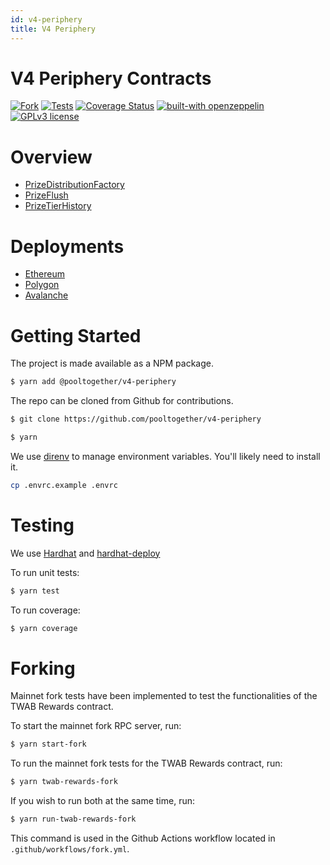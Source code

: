 ```yaml
---
id: v4-periphery
title: V4 Periphery
---
```


# V4 Periphery Contracts

[![Fork](https://github.com/pooltogether/v4-periphery/actions/workflows/fork.yml/badge.svg)](https://github.com/pooltogether/v4-periphery/actions/workflows/fork.yml)
[![Tests](https://github.com/pooltogether/v4-periphery/actions/workflows/main.yml/badge.svg)](https://github.com/pooltogether/v4-periphery/actions/workflows/main.yml)
[![Coverage Status](https://coveralls.io/repos/github/pooltogether/v4-periphery/badge.svg?branch=master)](https://coveralls.io/github/pooltogether/v4-periphery?branch=master)
[![built-with openzeppelin](https://img.shields.io/badge/built%20with-OpenZeppelin-3677FF)](https://docs.openzeppelin.com/)
[![GPLv3 license](https://img.shields.io/badge/License-GPLv3-blue.svg)](http://perso.crans.org/besson/LICENSE.html)

# Overview
- [PrizeDistributionFactory](./PrizeDistributionFactory)
- [PrizeFlush](./PrizeFlush)
- [PrizeTierHistory](./PrizeTierHistory)

# Deployments
- [Ethereum](../../deployments/mainnet#mainnet)
- [Polygon](../../deployments/mainnet#polygon)
- [Avalanche](../../deployments/mainnet#avalanche)

# Getting Started

The project is made available as a NPM package.

```sh
$ yarn add @pooltogether/v4-periphery
```

The repo can be cloned from Github for contributions.

```sh
$ git clone https://github.com/pooltogether/v4-periphery
```

```sh
$ yarn
```

We use [direnv](https://direnv.net/) to manage environment variables.  You'll likely need to install it.

```sh
cp .envrc.example .envrc
```

# Testing

We use [Hardhat](https://hardhat.dev) and [hardhat-deploy](https://github.com/wighawag/hardhat-deploy)

To run unit tests:

```sh
$ yarn test
```

To run coverage:

```sh
$ yarn coverage
```

# Forking

Mainnet fork tests have been implemented to test the functionalities of the TWAB Rewards contract.

To start the mainnet fork RPC server, run:

```sh
$ yarn start-fork
```

To run the mainnet fork tests for the TWAB Rewards contract, run:

```sh
$ yarn twab-rewards-fork
```

If you wish to run both at the same time, run:

```sh
$ yarn run-twab-rewards-fork
```

This command is used in the Github Actions workflow located in `.github/workflows/fork.yml`.
